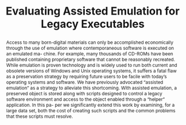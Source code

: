 ---
abstract: 'Access to many born-digital materials can only be accomplished economically
  through the use of emulation where contemporaneous software is executed on an emulated
  ma- chine. For example, many thousands of CD-ROMs have been published containing
  proprietary software that cannot be reasonably recreated. While emulation is proven
  technology and is widely used to run both current and obsolete versions of Windows
  and Unix operating systems, it suffers a fatal flaw as a preservation strategy by
  requiring future users to be facile with today’s operating systems and software.

  We have previously advocated “assisted emulation” as a strategy to alleviate this
  shortcoming. With assisted emulation, a preserved object is stored along with scripts
  designed to control a legacy software environment and access to the object enabled
  through a “helper” application. In this pa- per we significantly extend this work
  by examining, for a large data set, both the cost of creating such scripts and the
  common problems that these scripts must resolve.'
creators:
- Toshniwal, Swetha
- Areyan, Enrique
- Brown, Geoffrey
- Cornelius, Kevin
- Whelan, Gavin
date: null
document_url: https://services.phaidra.univie.ac.at/api/object/o:293866/download
grand_parent: iPRES
institutions: []
keywords:
- ischool
- toronto
- canada
- emulation
- assisted emulation
- digital preservation
landing_page_url: https://phaidra.univie.ac.at/o:293866
language: eng
layout: publication
license: CC BY-NC-SA 3.0 AT
notes_url: null
parent: iPRES 2012
publication_type: paper
size: 774259
slides_url: null
source_name: iPRES
title: Evaluating Assisted Emulation for Legacy Executables
year: 2012
---